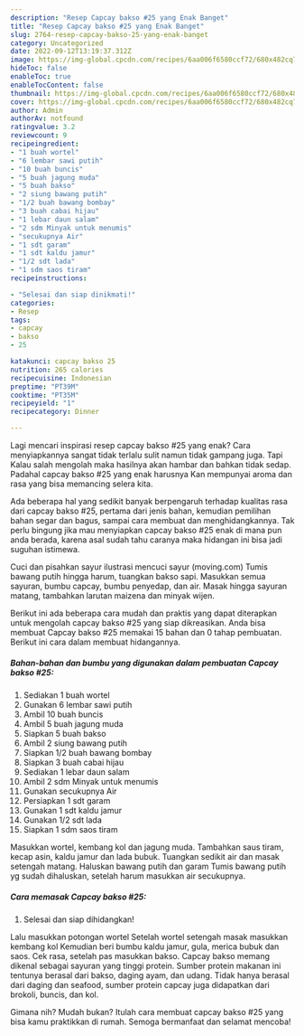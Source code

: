```yaml
---
description: "Resep Capcay bakso #25 yang Enak Banget"
title: "Resep Capcay bakso #25 yang Enak Banget"
slug: 2764-resep-capcay-bakso-25-yang-enak-banget
category: Uncategorized
date: 2022-09-12T13:19:37.312Z
image: https://img-global.cpcdn.com/recipes/6aa006f6580ccf72/680x482cq70/capcay-bakso-25-foto-resep-utama.jpg
hideToc: false
enableToc: true
enableTocContent: false
thumbnail: https://img-global.cpcdn.com/recipes/6aa006f6580ccf72/680x482cq70/capcay-bakso-25-foto-resep-utama.jpg
cover: https://img-global.cpcdn.com/recipes/6aa006f6580ccf72/680x482cq70/capcay-bakso-25-foto-resep-utama.jpg
author: Admin
authorAv: notfound
ratingvalue: 3.2
reviewcount: 9
recipeingredient:
- "1 buah wortel"
- "6 lembar sawi putih"
- "10 buah buncis"
- "5 buah jagung muda"
- "5 buah bakso"
- "2 siung bawang putih"
- "1/2 buah bawang bombay"
- "3 buah cabai hijau"
- "1 lebar daun salam"
- "2 sdm Minyak untuk menumis"
- "secukupnya Air"
- "1 sdt garam"
- "1 sdt kaldu jamur"
- "1/2 sdt lada"
- "1 sdm saos tiram"
recipeinstructions:

- "Selesai dan siap dinikmati!"
categories:
- Resep
tags:
- capcay
- bakso
- 25

katakunci: capcay bakso 25 
nutrition: 265 calories
recipecuisine: Indonesian
preptime: "PT39M"
cooktime: "PT35M"
recipeyield: "1"
recipecategory: Dinner

---
```



Lagi mencari inspirasi resep capcay bakso #25 yang enak? Cara menyiapkannya sangat tidak terlalu sulit namun tidak gampang juga. Tapi Kalau salah mengolah maka hasilnya akan hambar dan bahkan tidak sedap. Padahal capcay bakso #25 yang enak harusnya Kan mempunyai aroma dan rasa yang bisa memancing selera kita.


Ada beberapa hal yang sedikit banyak berpengaruh terhadap kualitas rasa dari capcay bakso #25, pertama dari jenis bahan, kemudian pemilihan bahan segar dan bagus, sampai cara membuat dan menghidangkannya. Tak perlu bingung jika mau menyiapkan capcay bakso #25 enak di mana pun anda berada, karena asal sudah tahu caranya maka hidangan ini bisa jadi suguhan istimewa.

Cuci dan pisahkan sayur ilustrasi mencuci sayur (moving.com) Tumis bawang putih hingga harum, tuangkan bakso sapi. Masukkan semua sayuran, bumbu capcay, bumbu penyedap, dan air. Masak hingga sayuran matang, tambahkan larutan maizena dan minyak wijen.


Berikut ini ada beberapa cara mudah dan praktis yang dapat diterapkan untuk mengolah capcay bakso #25 yang siap dikreasikan. Anda bisa membuat Capcay bakso #25 memakai 15 bahan dan 0 tahap pembuatan. Berikut ini cara dalam membuat hidangannya.

<!--inarticleads1-->

##### Bahan-bahan dan bumbu yang digunakan dalam pembuatan Capcay bakso #25:

1. Sediakan 1 buah wortel
1. Gunakan 6 lembar sawi putih
1. Ambil 10 buah buncis
1. Ambil 5 buah jagung muda
1. Siapkan 5 buah bakso
1. Ambil 2 siung bawang putih
1. Siapkan 1/2 buah bawang bombay
1. Siapkan 3 buah cabai hijau
1. Sediakan 1 lebar daun salam
1. Ambil 2 sdm Minyak untuk menumis
1. Gunakan secukupnya Air
1. Persiapkan 1 sdt garam
1. Gunakan 1 sdt kaldu jamur
1. Gunakan 1/2 sdt lada
1. Siapkan 1 sdm saos tiram


Masukkan wortel, kembang kol dan jagung muda. Tambahkan saus tiram, kecap asin, kaldu jamur dan lada bubuk. Tuangkan sedikit air dan masak setengah matang. Haluskan bawang putih dan garam Tumis bawang putih yg sudah dihaluskan, setelah harum masukkan air secukupnya. 

<!--inarticleads2-->

##### Cara memasak Capcay bakso #25:


1. Selesai dan siap dihidangkan!

Lalu masukkan potongan wortel Setelah wortel setengah masak masukkan kembang kol Kemudian beri bumbu kaldu jamur, gula, merica bubuk dan saos. Cek rasa, setelah pas masukkan bakso. Capcay bakso memang dikenal sebagai sayuran yang tinggi protein. Sumber protein makanan ini tentunya berasal dari bakso, daging ayam, dan udang. Tidak hanya berasal dari daging dan seafood, sumber protein capcay juga didapatkan dari brokoli, buncis, dan kol. 

Gimana nih? Mudah bukan? Itulah cara membuat capcay bakso #25 yang bisa kamu praktikkan di rumah. Semoga bermanfaat dan selamat mencoba!
